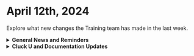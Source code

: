 # April 12th, 2024

Explore what new changes the Training team has made in the last week.

<details>

<summary><strong>General News and Reminders</strong></summary>

* **Game Tip for the Week:** Not a game, but the Fallout show is getting some great reviews, so check it out if you're interested! Otherwise get back to trying to keep up with Persona, Like a Dragon, Rebirth, Hell Divers, or any other game you're trying to finish before the next wave of games coming in!
* **SHOUT OUT** to Nick, Hubert, Morgan, Cory, Danny, and Chantal for successfully taking our [foundations-certification.md](../../cluck-university/rewst-foundations/foundations-certification.md "mention") Exam, and collecting your prestigious **Certified Rewster** badge in Discord.&#x20;
* Shout out to the Bird Brain channel for your awesome feedback this week!
* Join us in our [Cluck-U Discord channel](https://discord.com/channels/936789089703845988/1121465945295167588) if you have any questions, comments, or concerns!

</details>

<details>

<summary><strong>Cluck U and Documentation Updates</strong></summary>

**What's New at Cluck University?**

* We'd love to get your feedback on our Training and Documentation! [Please fill out this form to let us know how we can improve](https://app.sli.do/event/m8C3AjPUnuDgpkVDmPsQL3)!
* As a reminder, you can make training and documentation requests at [https://rewst.canny.io/](https://rewst.canny.io/)
* [office-hours.md](../../cluck-university/office-hours.md "mention") page added with more information about signing up!
* Clea has joined the battle to educate! AGAIN! She will be delivering the Rewst 105  Training next week!

![](<../../.gitbook/assets/Clea (3).png>)

**New & Updated Pages:**

* [april-5th-2024-the-microsoft-bundle-you-cant-miss-out-on.md](../roc-open-mics/april-5th-2024-the-microsoft-bundle-you-cant-miss-out-on.md "mention") Open Mic page added
* [cwm-technician-toolbox-via-pod.md](../../prebuilt-automations/existing-crate-documentation/cwm-technician-toolbox-via-pod.md "mention") page added
* [common-issues-with-microsoft-bundle](../../documentation/integrations/cloud/microsoft-cloud-integration-bundle/common-issues-with-microsoft-bundle/ "mention") updated with Entra UI known issue
* [ingram-micro-integration-setup.md](../../documentation/integrations/licensing/ingram-micro/ingram-micro-integration-setup.md "mention") updated with Ingram credential workaround

</details>


